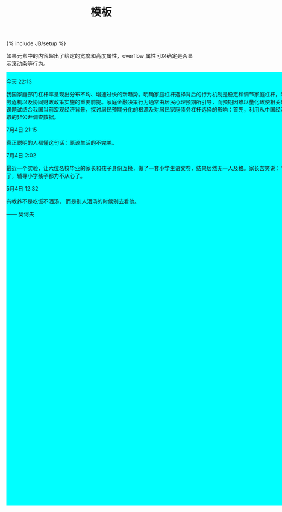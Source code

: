 ﻿---
layout: post
title: "模板"
description: ""
category: 域外
tags: [生活]
---
{% include JB/setup %}










<head>
<style type="text/css">
div 
{
background-color:#00FFFF;
width:850px;
height:1150px;
overflow: scroll;
}
</style>
</head>


<p>如果元素中的内容超出了给定的宽度和高度属性，overflow 属性可以确定是否显示滚动条等行为。</p>
<div>


<p>今天 22:13</p>


<p>我国家庭部门杠杆率呈现出分布不均、增速过快的新趋势。明确家庭杠杆选择背后的行为机制是稳定和调节家庭杠杆，防范和化解家庭债务危机以及协同财政政策实施的重要前提。家庭金融决策行为通常由居民心理预期所引导，而预期因难以量化致使相关研究进展缓慢。本课题试结合我国当前宏观经济背景，探讨居民预期分化的根源及对居民家庭债务杠杆选择的影响：首先，利用从中国经济景气监测中心获取的非公开调查数据。</p>



<p>  </p>
<p>  </p>
<p>  </p>


<p>7月4日 21:15</p>


<p>真正聪明的人都懂这句话：原谅生活的不完美。</p>



<p>  </p>
<p>  </p>
<p>  </p>



<p>7月4日 2:02 </p>


<p>最近一个实验，让六位名校毕业的家长和孩子身份互换，做了一套小学生语文卷，结果居然无一人及格。家长苦笑说：“感觉大学都白上了，辅导小学孩子都力不从心了。</p>




<p>  </p>
<p>  </p>
<p>  </p>

<p>5月4日 12:32 </p>


<p>有教养不是吃饭不洒汤， 
而是别人洒汤的时候别去看他。

​—— 契诃夫 ​​​​</p>

</div>












